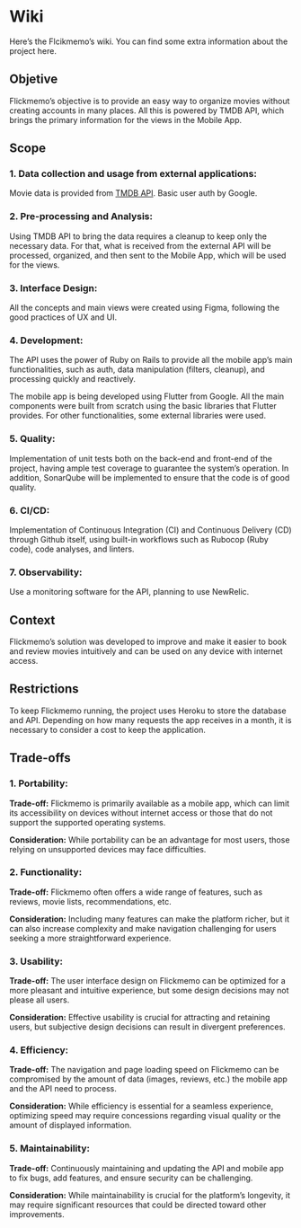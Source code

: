 # Wiki

Here’s the Flcikmemo’s wiki. You can find some extra information about the project here. 

## Objetive

Flickmemo’s objective is to provide an easy way to organize movies without creating accounts in many places. All this is powered by TMDB API, which brings the primary information for the views in the Mobile App.

## Scope

### **1. Data collection and usage from external applications:**

Movie data is provided from [TMDB API](https://developer.themoviedb.org/reference/intro/getting-started). Basic user auth by Google.

### **2. Pre-processing and Analysis:**

Using TMDB API  to bring the data requires a cleanup to keep only the necessary data. For that, what is received from the external API will be processed, organized, and then sent to the Mobile App, which will be used for the views.

### **3. Interface Design:**

All the concepts and main views were created using Figma, following the good practices of UX and UI.

### **4. Development:**

The API uses the power of Ruby on Rails to provide all the mobile app’s main functionalities, such as auth, data manipulation (filters, cleanup), and processing quickly and reactively.

The mobile app is being developed using Flutter from Google. All the main components were built from scratch using the basic libraries that Flutter provides. For other functionalities, some external libraries were used.

### **5. Quality:**

Implementation of unit tests both on the back-end and front-end of the project, having ample test coverage to guarantee the system’s operation. In addition, SonarQube will be implemented to ensure that the code is of good quality.

### **6. CI/CD:**

Implementation of Continuous Integration (CI) and Continuous Delivery (CD) through Github itself, using built-in workflows such as Rubocop (Ruby code), code analyses, and linters. 

### **7. Observability:**

Use a monitoring software for the API, planning to use NewRelic.

## Context

Flickmemo’s solution was developed to improve and make it easier to book and review movies intuitively and can be used on any device with internet access.

## Restrictions

To keep Flickmemo running, the project uses Heroku to store the database and API. Depending on how many requests the app receives in a month, it is necessary to consider a cost to keep the application.

## Trade-offs


### 1. Portability:

**Trade-off:** Flickmemo is primarily available as a mobile app, which can limit its accessibility on devices without internet access or those that do not support the supported operating systems.

**Consideration:** While portability can be an advantage for most users, those relying on unsupported devices may face difficulties.

### 2. Functionality:

**Trade-off:** Flickmemo often offers a wide range of features, such as reviews, movie lists, recommendations, etc.

**Consideration:** Including many features can make the platform richer, but it can also increase complexity and make navigation challenging for users seeking a more straightforward experience.

### 3. Usability:

**Trade-off:** The user interface design on Flickmemo can be optimized for a more pleasant and intuitive experience, but some design decisions may not please all users.

**Consideration:** Effective usability is crucial for attracting and retaining users, but subjective design decisions can result in divergent preferences.

### 4. Efficiency:

**Trade-off:** The navigation and page loading speed on Flickmemo can be compromised by the amount of data (images, reviews, etc.) the mobile app and the API need to process.

**Consideration:** While efficiency is essential for a seamless experience, optimizing speed may require concessions regarding visual quality or the amount of displayed information.

### 5. Maintainability:

**Trade-off:** Continuously maintaining and updating the API and mobile app to fix bugs, add features, and ensure security can be challenging.

**Consideration:** While maintainability is crucial for the platform’s longevity, it may require significant resources that could be directed toward other improvements.

